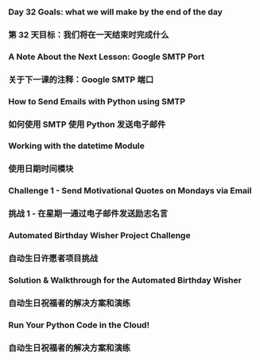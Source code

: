 ### Day 32 Goals: what we will make by the end of the day
### 第 32 天目标：我们将在一天结束时完成什么

### A Note About the Next Lesson: Google SMTP Port
### 关于下一课的注释：Google SMTP 端口

### How to Send Emails with Python using SMTP
### 如何使用 SMTP 使用 Python 发送电子邮件

### Working with the datetime Module
### 使用日期时间模块

### Challenge 1 - Send Motivational Quotes on Mondays via Email
### 挑战 1 - 在星期一通过电子邮件发送励志名言

### Automated Birthday Wisher Project Challenge
### 自动生日许愿者项目挑战

### Solution & Walkthrough for the Automated Birthday Wisher
### 自动生日祝福者的解决方案和演练

### Run Your Python Code in the Cloud!
### 自动生日祝福者的解决方案和演练
